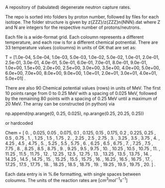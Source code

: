 A repository of (tabulated) degenerate neutron capture rates.

The repo is sorted into folders by proton number, followed by files for each isotope. The folder structure is given by
z{ZZZ}/z{ZZZ}n{NNN}.dat where Z and N are integers for the respective number of protons/neutrons.

Each file is a wide-format grid. Each coloumn represents a different temperature, and each row is for a different chemical potnential.
There are 33 temperature values (coloumns) in units of GK that are set as:

T = [1.0e-04, 5.0e-04, 1.0e-03, 5.0e-03, 1.0e-02, 5.0e-02, 1.0e-01, 2.0e-01, 2.5e-01,
 3.0e-01, 4.0e-01, 5.0e-01, 6.0e-01, 7.0e-01, 8.0e-01, 9.0e-01, 1.0e+00, 1.5e+00,
 2.0e+00, 2.5e+00, 3.0e+00, 3.5e+00, 4.0e+00, 5.0e+00, 6.0e+00, 7.0e+00, 8.0e+00,
 9.0e+00, 1.0e+01, 2.0e+01, 3.0e+01, 4.0e+01, 5.0e+01] .

There are also 90 Chemical potential values (rows) in units of MeV. The first 10 points range from 0 to 0.25 MeV with a spacing of 0.025 MeV, followed by the remaining 80 points with a spacing of 0.25 MeV until a maximum of 20 MeV. The array can be constructed (in python) via

np.append(np.arange(0, 0.25, 0.025), np.arange(0.25, 20.25, 0.25))

or hardcoded

Chem = [ 0.   ,  0.025,  0.05 ,  0.075,  0.1  ,  0.125,  0.15 ,  0.175,
        0.2  ,  0.225,  0.25 ,  0.5  ,  0.75 ,  1.   ,  1.25 ,  1.5  ,
        1.75 ,  2.   ,  2.25 ,  2.5  ,  2.75 ,  3.   ,  3.25 ,  3.5  ,
        3.75 ,  4.   ,  4.25 ,  4.5  ,  4.75 ,  5.   ,  5.25 ,  5.5  ,
        5.75 ,  6.   ,  6.25 ,  6.5  ,  6.75 ,  7.   ,  7.25 ,  7.5  ,
        7.75 ,  8.   ,  8.25 ,  8.5  ,  8.75 ,  9.   ,  9.25 ,  9.5  ,
        9.75 , 10.   , 10.25 , 10.5  , 10.75 , 11.   , 11.25 , 11.5  ,
       11.75 , 12.   , 12.25 , 12.5  , 12.75 , 13.   , 13.25 , 13.5  ,
       13.75 , 14.   , 14.25 , 14.5  , 14.75 , 15.   , 15.25 , 15.5  ,
       15.75 , 16.   , 16.25 , 16.5  , 16.75 , 17.   , 17.25 , 17.5  ,
       17.75 , 18.   , 18.25 , 18.5  , 18.75 , 19.   , 19.25 , 19.5  ,
       19.75 , 20.   ] .

Each data entry is in %.6e formatting, with single spaces between coloumns. The units of the reaction rates are [$cm^3 mol^{-1} s^{-1}$]